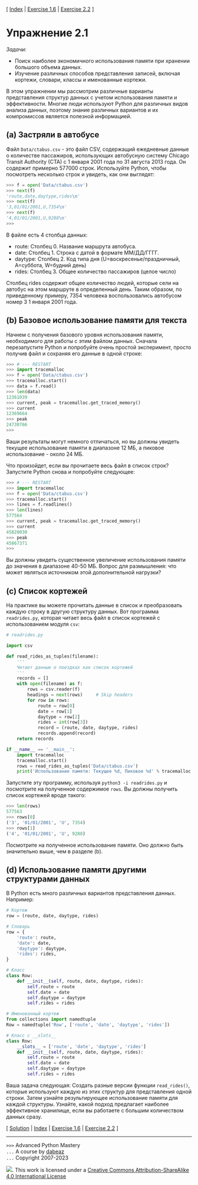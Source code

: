 \[ [Index](index.md) | [Exercise 1.6](ex1_6.md) | [Exercise 2.2](ex2_2.md) \]

# Упражнение 2.1

_Задачи:_

- Поиск наиболее экономичного использования памяти при хранении большого объема данных.
- Изучение различных способов представления записей, включая кортежи, словари, классы и именованные кортежи.

В этом упражнении мы рассмотрим различные варианты представления структур данных с учетом использования памяти и эффективности.
Многие люди используют Python для различных видов анализа данных, поэтому знание различных вариантов и их компромиссов является полезной информацией.

## (a) Застряли в автобусе

Файл `Data/ctabus.csv` - это файл CSV, содержащий ежедневные данные о количестве пассажиров, использующих автобусную систему
Chicago Transit Authority (CTA) с 1 января 2001 года по 31 августа 2013 года.
Он содержит примерно 577000 строк. Используйте Python, чтобы посмотреть несколько строк и увидеть, как они выглядят:

```python
>>> f = open('Data/ctabus.csv')
>>> next(f)
'route,date,daytype,rides\n'
>>> next(f)
'3,01/01/2001,U,7354\n'
>>> next(f)
'4,01/01/2001,U,9288\n'
>>>
```

В файле есть 4 столбца данных:

- route: Столбец 0. Название маршрута автобуса.
- date: Столбец 1. Строка с датой в формате ММ/ДД/ГГГГ.
- daytype: Столбец 2. Код типа дня (U=воскресенье/праздничный, A=суббота, W=будний день)
- rides: Столбец 3. Общее количество пассажиров (целое число)

Столбец rides содержит общее количество людей, которые сели на автобус на этом маршруте в определенный день.
Таким образом, по приведенному примеру, 7354 человека воспользовались автобусом номер 3 1 января 2001 года.

## (b) Базовое использование памяти для текста

Начнем с получения базового уровня использования памяти, необходимого для работы с этим файлом данных.
Сначала перезапустите Python и попробуйте очень простой эксперимент, просто получив файл и сохраняя его данные в одной строке:

```python
>>> # --- RESTART
>>> import tracemalloc
>>> f = open('Data/ctabus.csv')
>>> tracemalloc.start()
>>> data = f.read()
>>> len(data)
12361039
>>> current, peak = tracemalloc.get_traced_memory()
>>> current
12369664
>>> peak
24730766
>>>
```

Ваши результаты могут немного отличаться, но вы должны увидеть текущее использование памяти в диапазоне 12 МБ, а пиковое использование - около 24 МБ.

Что произойдет, если вы прочитаете весь файл в список строк? Запустите Python снова и попробуйте следующее:

```python
>>> # --- RESTART
>>> import tracemalloc
>>> f = open('Data/ctabus.csv')
>>> tracemalloc.start()
>>> lines = f.readlines()
>>> len(lines)
577564
>>> current, peak = tracemalloc.get_traced_memory()
>>> current
45828030
>>> peak
45867371
>>>
```

Вы должны увидеть существенное увеличение использования памяти до значения в диапазоне 40-50 МБ.
Вопрос для размышления: что может являться источником этой дополнительной нагрузки?

## (c) Список кортежей

На практике вы можете прочитать данные в список и преобразовать каждую строку в другую структуру данных.
Вот программа `readrides.py`, которая читает весь файл в список кортежей с использованием модуля `csv`:

```python
# readrides.py

import csv

def read_rides_as_tuples(filename):
    '''
    Читает данные о поездках как список кортежей
    '''
    records = []
    with open(filename) as f:
        rows = csv.reader(f)
        headings = next(rows)     # Skip headers
        for row in rows:
            route = row[0]
            date = row[1]
            daytype = row[2]
            rides = int(row[3])
            record = (route, date, daytype, rides)
            records.append(record)
    return records

if __name__ == '__main__':
    import tracemalloc
    tracemalloc.start()
    rows = read_rides_as_tuples('Data/ctabus.csv')
    print('Использование памяти: Текущее %d, Пиковое %d' % tracemalloc.get_traced_memory())
```

Запустите эту программу, используя `python3 -i readrides.py` и посмотрите на полученное содержимое `rows`.
Вы должны получить список кортежей вроде такого:

```python
>>> len(rows)
577563
>>> rows[0]
('3', '01/01/2001', 'U', 7354)
>>> rows[1]
('4', '01/01/2001', 'U', 9288)
```

Посмотрите на полученное использование памяти. Оно должно быть значительно выше, чем в разделе (b).

## (d) Использование памяти другими структурами данных

В Python есть много различных вариантов представления данных. Например:

```python
# Кортеж
row = (route, date, daytype, rides)

# Словарь
row = {
    'route': route,
    'date': date,
    'daytype': daytype,
    'rides': rides,
}

# Класс
class Row:
    def __init__(self, route, date, daytype, rides):
        self.route = route
        self.date = date
        self.daytype = daytype
        self.rides = rides

# Именованный кортеж
from collections import namedtuple
Row = namedtuple('Row', ['route', 'date', 'daytype', 'rides'])

# Класс с __slots__
class Row:
    __slots__ = ['route', 'date', 'daytype', 'rides']
    def __init__(self, route, date, daytype, rides):
        self.route = route
        self.date = date
        self.daytype = daytype
        self.rides = rides
```

Ваша задача следующая: Создать разные версии функции `read_rides()`,
которые используют каждую из этих структур для представления одной строки.
Затем узнайте результирующее использование памяти для каждой структуры. Узнайте, какой
подход предлагает наиболее эффективное хранилище, если вы работаете с большим количеством
данных сразу.

\[ [Solution](soln2_1.md) | [Index](index.md) | [Exercise 1.6](ex1_6.md) | [Exercise 2.2](ex2_2.md) \]

---

`>>>` Advanced Python Mastery  
`...` A course by [dabeaz](https://www.dabeaz.com)  
`...` Copyright 2007-2023

![](https://i.creativecommons.org/l/by-sa/4.0/88x31.png). This work is licensed under a [Creative Commons Attribution-ShareAlike 4.0 International License](http://creativecommons.org/licenses/by-sa/4.0/)

